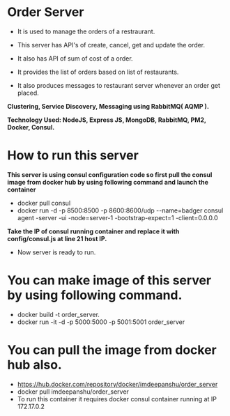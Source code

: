 # Order Server
- It is used to manage the orders of a restraurant.

- This server has API's of create, cancel, get and update the order.

- It also has API of sum of cost of a order.

- It provides the list of orders based on list of restaurants.

- It also produces messages to restaurant server whenever an order get placed.

**Clustering, Service Discovery, Messaging using RabbitMQ( AQMP ).**

**Technology Used: NodeJS, Express JS, MongoDB, RabbitMQ, PM2, Docker, Consul.**

# How to run this server

**This server is using consul configuration code so first pull the consul image from docker hub by using following command and launch the container**

- docker pull consul
- docker run -d -p 8500:8500 -p 8600:8600/udp --name=badger consul agent -server -ui -node=server-1 -bootstrap-expect=1 -client=0.0.0.0

**Take the IP of consul running container and replace it with config/consul.js at line 21 host IP.**
- Now server is ready to run.

# You can make image of this server by using following command.

- docker build -t order_server.
- docker run -it -d -p 5000:5000 -p 5001:5001 order_server

# You can pull the image from docker hub also.
- https://hub.docker.com/repository/docker/imdeepanshu/order_server
- docker pull imdeepanshu/order_server
- To run this container it requires docker consul container running at IP 172.17.0.2 
